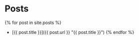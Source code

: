 # Posts

{% for post in site.posts %}
 - [{{ post.title }}]({{ post.url }} "{{ post.title }}")
{% endfor %}
